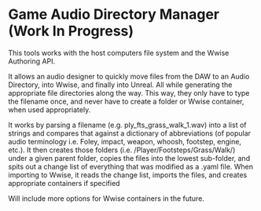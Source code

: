 # Game Audio Directory Manager (Work In Progress)

This tools works with the host computers file system and the Wwise Authoring API.
 
It allows an audio designer to quickly move files from the DAW to an Audio Directory, into Wwise, and finally into Unreal. All while generating the appropriate file directories along the way. This way, they only have to type the filename once, and never have to create a folder or Wwise container, when used appropriately. 

It works by parsing a filename (e.g. ply_fts_grass_walk_1.wav) into a list of strings and compares that against a dictionary of abbreviations (of popular audio terminology i.e. Foley, impact, weapon, whoosh, footstep, engine, etc.). 
It then creates those folders (i.e. /Player/Footsteps/Grass/Walk/) under a given parent folder, copies the files into the lowest sub-folder, and spits out a change list of everything that was modified as a .yaml file. 
When importing to Wwise, it reads the change list, imports the files, and creates appropriate containers if specified

Will include more options for Wwise containers in the future.
